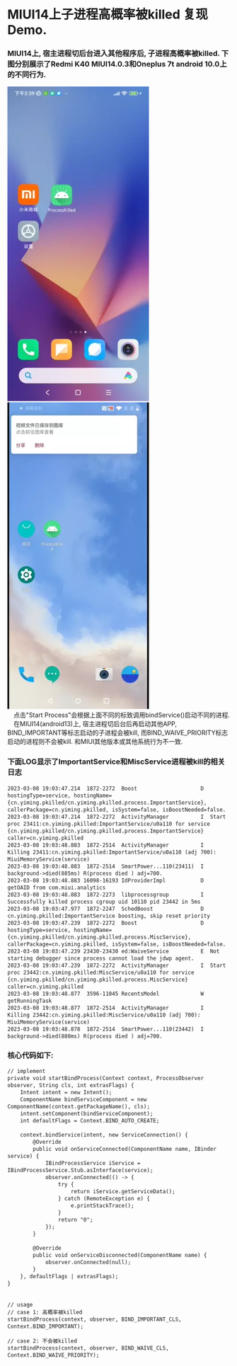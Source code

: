 # MIUI14上子进程高概率被killed 复现Demo.
### MIUI14上, 宿主进程切后台进入其他程序后, 子进程高概率被killed. 下图分别展示了Redmi K40 MIUI14.0.3和Oneplus 7t android 10.0上的不同行为.
![Redmi K40 Pro MIUI14.0.3](https://github.com/gloam123/process_killed/blob/master/docs/redmi_k40_miui14.webp) &nbsp;&nbsp;&nbsp;&nbsp;&nbsp;&nbsp; ![Oneplus 7t android 10.0](https://github.com/gloam123/process_killed/blob/master/docs/oneplus_7t_android10.webp)
<br>
&ensp;&ensp;点击"Start Process"会根据上面不同的标致调用bindService()启动不同的进程.
<br>
&ensp;&ensp;在MIUI14(android13)上, 宿主进程切后台后再启动其他APP, BIND_IMPORTANT等标志启动的子进程会被kill, 而BIND_WAIVE_PRIORITY标志启动的进程则不会被kill. 和MIUI其他版本或其他系统行为不一致.

### 下面LOG显示了ImportantService和MiscService进程被kill的相关日志
```
2023-03-08 19:03:47.214  1872-2272  Boost                    D  hostingType=service, hostingName={cn.yiming.pkilled/cn.yiming.pkilled.process.ImportantService}, callerPackage=cn.yiming.pkilled, isSystem=false, isBoostNeeded=false.
2023-03-08 19:03:47.214  1872-2272  ActivityManager          I  Start proc 23411:cn.yiming.pkilled:ImportantService/u0a110 for service {cn.yiming.pkilled/cn.yiming.pkilled.process.ImportantService} caller=cn.yiming.pkilled
2023-03-08 19:03:48.883  1872-2514  ActivityManager          I  Killing 23411:cn.yiming.pkilled:ImportantService/u0a110 (adj 700): MiuiMemoryService(service)
2023-03-08 19:03:48.883  1872-2514  SmartPower...110(23411)  I  background->died(885ms) R(process died ) adj=700.
2023-03-08 19:03:48.883 16098-16193 IdProviderImpl           D  getOAID from com.miui.analytics
2023-03-08 19:03:48.883  1872-2273  libprocessgroup          I  Successfully killed process cgroup uid 10110 pid 23442 in 5ms
2023-03-08 19:03:47.977  1872-2247  SchedBoost               D  cn.yiming.pkilled:ImportantService boosting, skip reset priority
2023-03-08 19:03:47.239  1872-2272  Boost                    D  hostingType=service, hostingName={cn.yiming.pkilled/cn.yiming.pkilled.process.MiscService}, callerPackage=cn.yiming.pkilled, isSystem=false, isBoostNeeded=false.
2023-03-08 19:03:47.239 23430-23430 ed:WaiveService          E  Not starting debugger since process cannot load the jdwp agent.
2023-03-08 19:03:47.239  1872-2272  ActivityManager          I  Start proc 23442:cn.yiming.pkilled:MiscService/u0a110 for service {cn.yiming.pkilled/cn.yiming.pkilled.process.MiscService} caller=cn.yiming.pkilled
2023-03-08 19:03:48.877  3596-11045 RecentsModel             W  getRunningTask
2023-03-08 19:03:48.877  1872-2514  ActivityManager          I  Killing 23442:cn.yiming.pkilled:MiscService/u0a110 (adj 700): MiuiMemoryService(service)
2023-03-08 19:03:48.878  1872-2514  SmartPower...110(23442)  I  background->died(880ms) R(process died ) adj=700.
```

### 核心代码如下:
```
// implement
private void startBindProcess(Context context, ProcessObserver observer, String cls, int extrasFlags) {
    Intent intent = new Intent();
    ComponentName bindServiceComponent = new ComponentName(context.getPackageName(), cls);
    intent.setComponent(bindServiceComponent);
    int defaultFlags = Context.BIND_AUTO_CREATE;

    context.bindService(intent, new ServiceConnection() {
        @Override
        public void onServiceConnected(ComponentName name, IBinder service) {
            IBindProcessService iService = IBindProcessService.Stub.asInterface(service);
            observer.onConnected(() -> {
                try {
                    return iService.getServiceData();
                } catch (RemoteException e) {
                    e.printStackTrace();
                }
                return "0";
            });
        }

        @Override
        public void onServiceDisconnected(ComponentName name) {
            observer.onConnected(null);
        }
    }, defaultFlags | extrasFlags);
}


// usage
// case 1: 高概率被killed
startBindProcess(context, observer, BIND_IMPORTANT_CLS, Context.BIND_IMPORTANT);

// case 2: 不会被killed
startBindProcess(context, observer, BIND_WAIVE_CLS, Context.BIND_WAIVE_PRIORITY);
```
